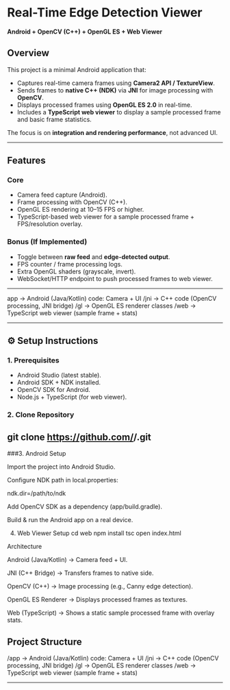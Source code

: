 #  Real-Time Edge Detection Viewer  
**Android + OpenCV (C++) + OpenGL ES + Web Viewer**  

##  Overview  
This project is a minimal Android application that:  
- Captures real-time camera frames using **Camera2 API / TextureView**.  
- Sends frames to **native C++ (NDK)** via **JNI** for image processing with **OpenCV**.  
- Displays processed frames using **OpenGL ES 2.0** in real-time.  
- Includes a **TypeScript web viewer** to display a sample processed frame and basic frame statistics.  

The focus is on **integration and rendering performance**, not advanced UI.  

---

##  Features  

###  Core  
-  Camera feed capture (Android).  
-  Frame processing with OpenCV (C++).  
-  OpenGL ES rendering at 10–15 FPS or higher.  
-  TypeScript-based web viewer for a sample processed frame + FPS/resolution overlay.  

###  Bonus (If Implemented)  
- Toggle between **raw feed** and **edge-detected output**.  
- FPS counter / frame processing logs.  
- Extra OpenGL shaders (grayscale, invert).  
- WebSocket/HTTP endpoint to push processed frames to web viewer.  

---
app → Android (Java/Kotlin) code: Camera + UI
/jni → C++ code (OpenCV processing, JNI bridge)
/gl → OpenGL ES renderer classes
/web → TypeScript web viewer (sample frame + stats)


---

## ⚙️ Setup Instructions  

### 1. Prerequisites  
- Android Studio (latest stable).  
- Android SDK + NDK installed.  
- OpenCV SDK for Android.  
- Node.js + TypeScript (for web viewer).  

### 2. Clone Repository  

git clone https://github.com/<your-username>/<your-repo>.git
-

###3. Android Setup

Import the project into Android Studio.

Configure NDK path in local.properties:

ndk.dir=/path/to/ndk


Add OpenCV SDK as a dependency (app/build.gradle).

Build & run the Android app on a real device.

4. Web Viewer Setup
cd web
npm install
tsc
open index.html

 Architecture

Android (Java/Kotlin) → Camera feed + UI.

JNI (C++ Bridge) → Transfers frames to native side.

OpenCV (C++) → Image processing (e.g., Canny edge detection).

OpenGL ES Renderer → Displays processed frames as textures.

Web (TypeScript) → Shows a static sample processed frame with overlay stats.

##  Project Structure  
/app → Android (Java/Kotlin) code: Camera + UI
/jni → C++ code (OpenCV processing, JNI bridge)
/gl → OpenGL ES renderer classes
/web → TypeScript web viewer (sample frame + stats)


---

